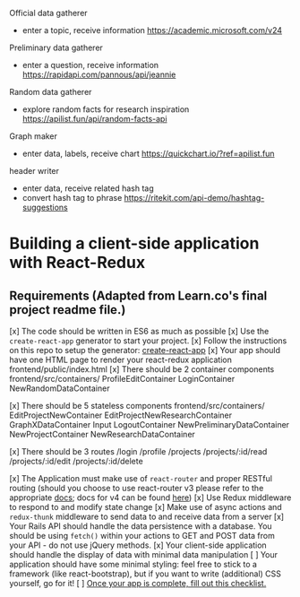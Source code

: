 Official data gatherer
- enter a topic, receive information
https://academic.microsoft.com/v24

Preliminary data gatherer
- enter a question, receive information
https://rapidapi.com/pannous/api/jeannie

Random data gatherer
- explore random facts for research inspiration
https://apilist.fun/api/random-facts-api

Graph maker
- enter data, labels, receive chart
https://quickchart.io/?ref=apilist.fun

header writer
- enter data, receive related hash tag
- convert hash tag to phrase
https://ritekit.com/api-demo/hashtag-suggestions

# Building a client-side application with React-Redux

## Requirements (Adapted from Learn.co's final project readme file.)

[x] The code should be written in ES6 as much as possible
[x] Use the `create-react-app` generator to start your project.
[x] Follow the instructions on this repo to setup the generator: [create-react-app](https://github.com/facebookincubator/create-react-app)
[x] Your app should have one HTML page to render your react-redux application
frontend/public/index.html
[x] There should be 2 container components
frontend/src/containers/
  ProfileEditContainer
  LoginContainer
  NewRandomDataContainer

[x] There should be 5 stateless components
frontend/src/containers/
  EditProjectNewContainer
  EditProjectNewResearchContainer
  GraphXDataContainer
  Input
  LogoutContainer
  NewPreliminaryDataContainer
  NewProjectContainer
  NewResearchDataContainer

[x] There should be 3 routes
/login
/profile
/projects
/projects/:id/read
/projects/:id/edit
/projects/:id/delete

[x] The Application must make use of `react-router` and proper RESTful routing (should you choose to use react-router v3 please refer to the appropriate [docs](https://github.com/ReactTraining/react-router/tree/v3/docs); docs for v4 can be found [here](https://reacttraining.com/react-router/web/guides/quick-start))
[x] Use Redux middleware to respond to and modify state change
[x] Make use of async actions and `redux-thunk` middleware to send data to and receive data from a server
[x] Your Rails API should handle the data persistence with a database. You should be using `fetch()` within your actions to GET and POST data from your API - do not use
jQuery methods.
[x] Your client-side application should handle the display of data with minimal data manipulation
[ ] Your application should have some minimal styling: feel free to stick to a framework (like react-bootstrap), but if you want to write (additional) CSS yourself, go for it!
[ ] [Once your app is complete, fill out this checklist.](https://goo.gl/forms/ULtKsxuzWomvXuTk2)
